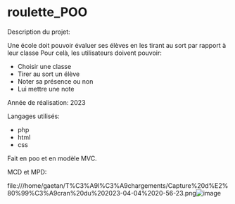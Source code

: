 # roulette_POO

Description du projet:

Une école doit pouvoir évaluer ses élèves en les tirant au sort par rapport à leur classe
Pour celà, les utilisateurs doivent pouvoir:

- Choisir une classe
- Tirer au sort un élève
- Noter sa présence ou non
- Lui mettre une note

Année de réalisation:
2023

Langages utilisés:

- php
- html
- css

Fait en poo et en modèle MVC.


MCD et MPD:

file:///home/gaetan/T%C3%A9l%C3%A9chargements/Capture%20d%E2%80%99%C3%A9cran%20du%202023-04-04%2020-56-23.png![image](https://user-images.githubusercontent.com/112850112/229893216-0ce3787f-20af-46f2-9200-2e880f896303.png)

